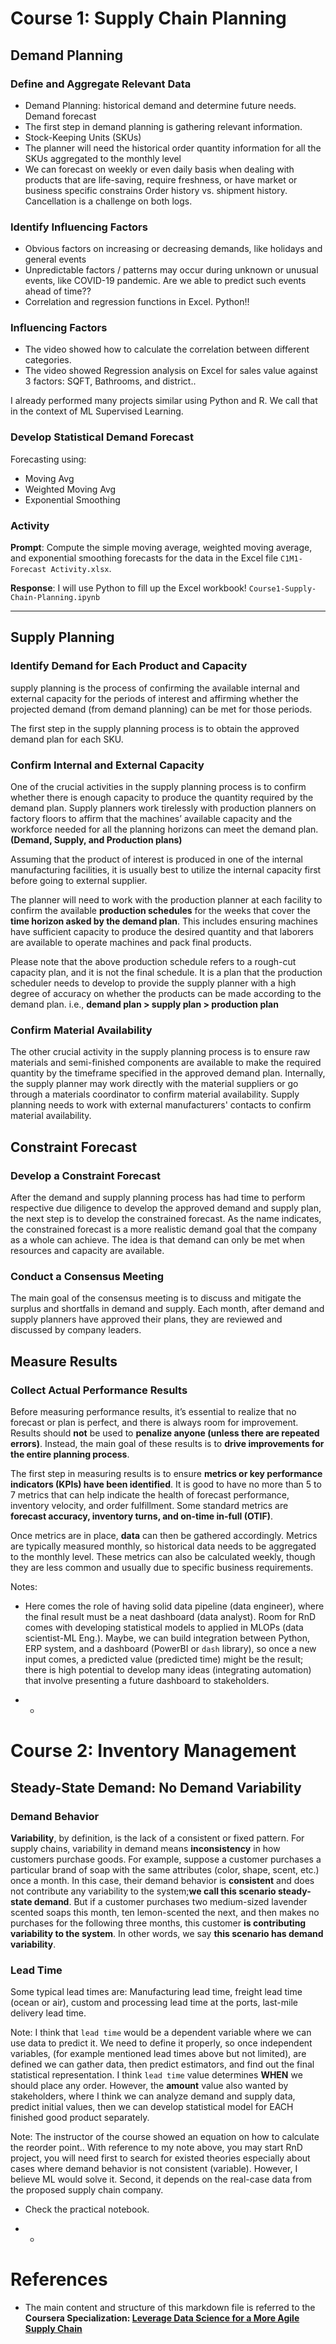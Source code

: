 # Course 1: Supply Chain Planning


## Demand Planning

### Define and Aggregate Relevant Data 

- Demand Planning: historical demand and determine future needs. Demand forecast
- The first step in demand planning is gathering relevant information.
- Stock-Keeping Units (SKUs) 
- The planner will need the historical order quantity information for all the SKUs aggregated to the monthly level
- We can forecast on weekly or even daily basis when dealing with products that are life-saving, require freshness, or have market or business specific constrains
Order history vs. shipment history. Cancellation is a challenge on both logs. 


### Identify Influencing Factors

- Obvious factors on increasing or decreasing demands, like holidays and general events
- Unpredictable factors / patterns may occur during unknown or unusual events, like COVID-19 pandemic. Are we able to predict such events ahead of time??
- Correlation and regression functions in Excel. Python!!

### Influencing Factors

- The video showed how to calculate the correlation between different categories.
- The video showed Regression analysis on Excel for sales value against 3 factors: SQFT, Bathrooms, and district..

I already performed many projects similar using Python and R. We call that in the context of ML Supervised Learning.

### Develop Statistical Demand Forecast

Forecasting using:
- Moving Avg
- Weighted Moving Avg
- Exponential Smoothing 

### Activity

**Prompt**: Compute the simple moving average, weighted moving average, and exponential smoothing forecasts for the data in the Excel file `C1M1-Forecast Activity.xlsx`.

**Response**: I will use Python to fill up the Excel workbook! `Course1-Supply-Chain-Planning.ipynb`

- - -

## Supply Planning

### Identify Demand for Each Product and Capacity

supply planning is the process of confirming the available internal and external capacity for the periods of interest and affirming whether the projected demand (from demand planning) can be met for those periods.

The first step in the supply planning process is to obtain the approved demand plan for each SKU.

### Confirm Internal and External Capacity

One of the crucial activities in the supply planning process is to confirm whether there is enough capacity to produce the quantity required by the demand plan. Supply planners work tirelessly with production planners on factory floors to affirm that the machines’ available capacity and the workforce needed for all the planning horizons can meet the demand plan. **(Demand, Supply, and Production plans)**

Assuming that the product of interest is produced in one of the internal manufacturing facilities, it is usually best to utilize the internal capacity first before going to external supplier.

The planner will need to work with the production planner at each facility to confirm the available **production schedules** for the weeks that cover the **time horizon asked by the demand plan**. This includes ensuring machines have sufficient capacity to produce the desired quantity and that laborers are available to operate machines and pack final products.

Please note that the above production schedule refers to a rough-cut capacity plan, and it is not the final schedule. It is a plan that the production scheduler needs to develop to provide the supply planner with a high degree of accuracy on whether the products can be made according to the demand plan. i.e., **demand plan > supply plan > production plan**

### Confirm Material Availability  

The other crucial activity in the supply planning process is to ensure raw materials and semi-finished components are available to make the required quantity by the timeframe specified in the approved demand plan. Internally, the supply planner may work directly with the material suppliers or go through a materials coordinator to confirm material availability. Supply planning needs to work with external manufacturers' contacts to confirm material availability.

## Constraint Forecast

### Develop a Constraint Forecast

After the demand and supply planning process has had time to perform respective due diligence to develop the approved demand and supply plan, the next step is to develop the constrained forecast. As the name indicates, the constrained forecast is a more realistic demand goal that the company as a whole can achieve. The idea is that demand can only be met when resources and capacity are available. 

### Conduct a Consensus Meeting

The main goal of the consensus meeting is to discuss and mitigate the surplus and shortfalls in demand and supply. Each month, after demand and supply planners have approved their plans, they are reviewed and discussed by company leaders.

## Measure Results

### Collect Actual Performance Results

Before measuring performance results, it’s essential to realize that no forecast or plan is perfect, and there is always room for improvement. Results should **not** be used to **penalize anyone (unless there are repeated errors)**. Instead, the main goal of these results is to **drive improvements for the entire planning process**. 

The first step in measuring results is to ensure **metrics or key performance indicators (KPIs) have been identified**. It is good to have no more than 5 to 7 metrics that can help indicate the health of forecast performance, inventory velocity, and order fulfillment. Some standard metrics are **forecast accuracy, inventory turns, and on-time in-full (OTIF)**.  

Once metrics are in place, **data** can then be gathered accordingly. Metrics are typically measured monthly, so historical data needs to be aggregated to the monthly level. These metrics can also be calculated weekly, though they are less common and usually due to specific business requirements.

Notes:
- Here comes the role of having solid data pipeline (data engineer), where the final result must be a neat dashboard (data analyst). Room for RnD comes with developing statistical models to applied in MLOPs (data scientist-ML Eng.). Maybe, we can build integration between Python, ERP system, and a dashboard (PowerBI or `dash` library), so once a new input comes, a predicted value (predicted time) might be the result; there is high potential to develop many ideas (integrating automation) that involve presenting a future dashboard to stakeholders. 



- - 

# Course 2: Inventory Management

## Steady-State Demand: No Demand Variability

### Demand Behavior

**Variability**, by definition, is the lack of a consistent or fixed pattern. For supply chains, variability in demand means **inconsistency** in how customers purchase goods. For example, suppose a customer purchases a particular brand of soap with the same attributes (color, shape, scent, etc.) once a month. In this case, their demand behavior is **consistent** and does not contribute any variability to the system;**we call this scenario steady-state demand**. But if a customer purchases two medium-sized lavender scented soaps this month, ten lemon-scented the next, and then makes no purchases for the following three months, this customer **is contributing variability to the system**. In other words, we say **this scenario has demand variability**.

### Lead Time

Some typical lead times are: Manufacturing lead time, freight lead time (ocean or air), custom and processing lead time at the ports, last-mile delivery lead time. 

Note: I think that `lead time` would be a dependent variable where we can use data to predict it. We need to define it properly, so once independent variables, (for example mentioned lead times above but not limited), are defined we can gather data, then predict estimators, and find out the final statistical representation. I think `lead time` value determines **WHEN** we should place any order. However, the **amount** value also wanted by stakeholders, where I think we can analyze demand and supply data, predict initial values, then we can develop statistical model for EACH finished good product separately. 

Note: The instructor of the course showed an equation on how to calculate the reorder point.. With reference to my note above, you may start RnD project, you will need first to search for existed theories especially about cases where demand behavior is not consistent (variable). However, I believe ML would solve it. Second, it depends on the real-case data from the proposed supply chain company.

- Check the practical notebook.




- - 


# References

- The main content and structure of this markdown file is referred to the **Coursera Specialization: [Leverage Data Science for a More Agile Supply Chain](https://www.coursera.org/specializations/leverage-data-science-agile-supply-chain)**